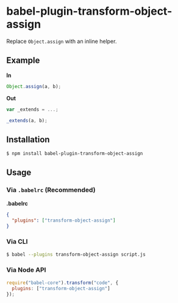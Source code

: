 # babel-plugin-transform-object-assign

Replace `Object.assign` with an inline helper.

## Example

**In**

```javascript
Object.assign(a, b);
```

**Out**

```javascript
var _extends = ...;

_extends(a, b);
```

## Installation

```sh
$ npm install babel-plugin-transform-object-assign
```

## Usage

### Via `.babelrc` (Recommended)

**.babelrc**

```json
{
  "plugins": ["transform-object-assign"]
}
```

### Via CLI

```sh
$ babel --plugins transform-object-assign script.js
```

### Via Node API

```javascript
require("babel-core").transform("code", {
  plugins: ["transform-object-assign"]
});
```
